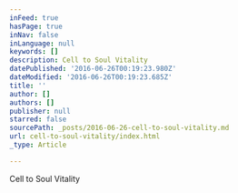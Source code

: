 ```yaml
---
inFeed: true
hasPage: true
inNav: false
inLanguage: null
keywords: []
description: Cell to Soul Vitality
datePublished: '2016-06-26T00:19:23.980Z'
dateModified: '2016-06-26T00:19:23.685Z'
title: ''
author: []
authors: []
publisher: null
starred: false
sourcePath: _posts/2016-06-26-cell-to-soul-vitality.md
url: cell-to-soul-vitality/index.html
_type: Article

---
```

Cell to Soul Vitality